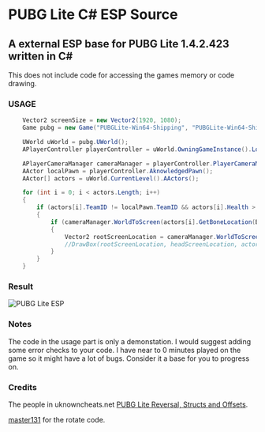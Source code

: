 # PUBG Lite C# ESP Source
## A external ESP base for PUBG Lite 1.4.2.423 written in C#

This does not include code for accessing the games memory or code drawing.

### USAGE
```C#
    Vector2 screenSize = new Vector2(1920, 1080);
    Game pubg = new Game("PUBGLite-Win64-Shipping", "PUBGLite-Win64-Shipping.exe");

    UWorld uWorld = pubg.UWorld();
    APlayerController playerController = uWorld.OwningGameInstance().LocalPlayers().LocalPlayer().PlayerController();

    APlayerCameraManager cameraManager = playerController.PlayerCameraManager();
    AActor localPawn = playerController.AknowledgedPawn();
    AActor[] actors = uWorld.CurrentLevel().AActors();

    for (int i = 0; i < actors.Length; i++)
    {
        if (actors[i].TeamID != localPawn.TeamID && actors[i].Health > 0 && actors[i].ObjectID == localPawn.ObjectID)
        {
            if (cameraManager.WorldToScreen(actors[i].GetBoneLocation(Bones.Head), screenSize, out Vector2 headScreenLocation))
            {
                Vector2 rootScreenLocation = cameraManager.WorldToScreen(actors[i].GetBoneLocation(Bones.Root), screenSize);
                //DrawBox(rootScreenLocation, headScreenLocation, actors[i].Health);
            }
        }
    }
```
### Result
![PUBG Lite ESP](https://i.imgur.com/nyuKqMH.jpg)

### Notes
The code in the usage part is only a demonstation. I would suggest adding some error checks to your code.
I have near to 0 minutes played on the game so it might have a lot of bugs. Consider it a base for you to progress on.

### Credits
The people in uknowncheats.net [PUBG Lite Reversal, Structs and Offsets](https://www.unknowncheats.me/forum/playerunknown-s-battlegrounds/318512-pubg-lite-reversal-structs-offsets.html). 

[master131](https://www.unknowncheats.me/forum/members/217655.html) for the rotate code.
